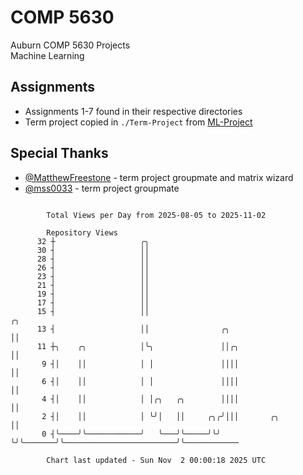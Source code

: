 # COMP 5630
Auburn COMP 5630 Projects  
Machine Learning

## Assignments
- Assignments 1-7 found in their respective directories
- Term project copied in `./Term-Project` from [ML-Project](https://github.com/wumphlett/ML-Project)

## Special Thanks
- [@MatthewFreestone](https://github.com/MatthewFreestone) - term project groupmate and matrix wizard
- [@mss0033](https://github.com/mss0033) - term project groupmate

```

        Total Views per Day from 2025-08-05 to 2025-11-02

        Repository Views
      32 ┼                   ╭╮
      30 ┤                   ││
      28 ┤                   ││
      26 ┤                   ││
      23 ┤                   ││
      21 ┤                   ││
      19 ┤                   ││
      17 ┤                   ││
      15 ┤                   ││                                                      ╭╮
      13 ┤                   ││                ╭╮                                    ││
      11 ┼╮    ╭╮            │╰╮               ││╭╮                                  ││
       9 ┤│    ││            │ │               ││││                                  ││
       6 ┤│    ││            │ │               ││││                                  ││
       4 ┤│    ││            │ │╭╮   ╭╮        ││││                                  ││
       2 ┤│    ││            │ ╰╯│   ││     ╭╮╭╯│││       ╭╮                         ││
       0 ┤╰────╯╰────────────╯   ╰───╯╰─────╯╰╯ ╰╯╰───────╯╰─────────────────────────╯╰────────────

        Chart last updated - Sun Nov  2 00:00:18 2025 UTC
        
```
